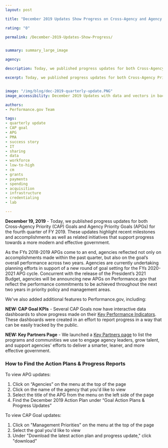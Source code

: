 ```yaml
---
layout: post

title: "December 2019 Updates Show Progress on Cross-Agency and Agency Priority Goals"

rating: "0"

permalink: /December-2019-Updates-Show-Progress/


summary: summary_large_image

agency:

description: Today, we published progress updates for both Cross-Agency Priority (CAP) Goals and Agency Priority Goals (APGs) for the fourth quarter of FY2019. These updates highlight recent milestones and accomplishments as well as related initiatives that support progress towards a more modern and effective government.

excerpt: Today, we published progress updates for both Cross-Agency Priority (CAP) Goals and Agency Priority Goals (APGs) for the fourth quarter of FY2019. These updates highlight recent milestones and accomplishments as well as related initiatives that support progress towards a more modern and effective government.


image: "/img/blog/dec-2019-quarterly-update.PNG"
image_accessibility: December 2019 Updates with data and vectors in background.

authors:
- Performance.gov Team

tags:
- quarterly update
- CAP goal
- APG
- PMA
- success story
- IT
- sharing
- data
- workforce
- low-to-high
- cm
- grants
- payments
- spending
- acquisition
- infrastructure
- credentialing
- lab

---
```

**December 19, 2019** -  Today, we published progress updates for both Cross-Agency Priority (CAP) Goals and Agency Priority Goals (APGs) for the fourth quarter of FY 2019. These updates highlight recent milestones and accomplishments as well as related initiatives that support progress towards a more modern and effective government.

As the FYs 2018-2019 APGs come to an end, agencies reflected not only on accomplishments made within the past quarter, but also on the goal’s overall performance across two years. Agencies are currently undertaking planning efforts in support of a new round of goal setting for the FYs 2020-2021 APG cycle. Concurrent with the release of the President’s 2021 Budget, agencies will be announcing new APGs on Performance.gov that reflect the performance commitments to be achieved throughout the next two years in priority policy and management areas.

We've also added additional features to Performance.gov, including:

**NEW: CAP Goal KPIs** -
Several CAP Goals now have interactive data dashboards to show progress made on their [Key Performance Indicators](https://www.performance.gov/data/#cap). These dashboards were created in an effort to report progress in a way that can be easily tracked by the public.

**NEW: Key Partners Page** -
We launched a [Key Partners page](https://www.performance.gov/key-partners/) to list the programs and communities we use to engage agency leaders, grow talent, and support agencies' efforts to deliver a smarter, leaner, and more effective government.

### How to Find the Action Plans & Progress Reports

To view APG updates:
1. Click on “Agencies” on the menu at the top of the page
2. Click on the name of the agency that you'd like to view
3. Select the title of the APG from the menu on the left side of the page
4. Find the December 2019 Action Plan under “Goal Action Plans & Progress Updates”

To view CAP Goal updates:
1. Click on "Management Priorities" on the menu at the top of the page
2. Select the goal you'd like to view
3. Under "Download the latest action plan and progress update," click "download"
